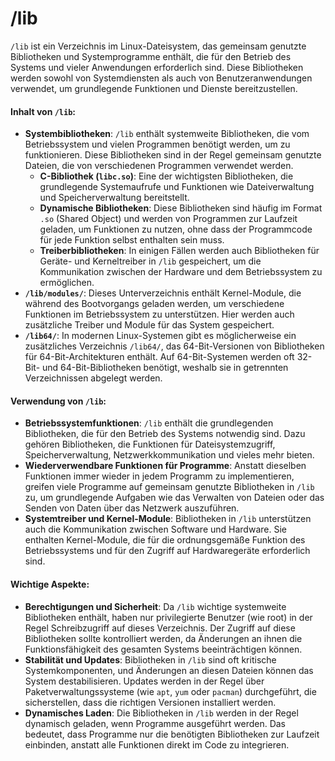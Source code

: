# /lib

`/lib` ist ein Verzeichnis im Linux-Dateisystem, das gemeinsam genutzte Bibliotheken und Systemprogramme enthält, die für den Betrieb des Systems und vieler Anwendungen erforderlich sind. Diese Bibliotheken werden sowohl von Systemdiensten als auch von Benutzeranwendungen verwendet, um grundlegende Funktionen und Dienste bereitzustellen.

#### Inhalt von `/lib`:

* **Systembibliotheken**: `/lib` enthält systemweite Bibliotheken, die vom Betriebssystem und vielen Programmen benötigt werden, um zu funktionieren. Diese Bibliotheken sind in der Regel gemeinsam genutzte Dateien, die von verschiedenen Programmen verwendet werden.
  * **C-Bibliothek (`libc.so`)**: Eine der wichtigsten Bibliotheken, die grundlegende Systemaufrufe und Funktionen wie Dateiverwaltung und Speicherverwaltung bereitstellt.
  * **Dynamische Bibliotheken**: Diese Bibliotheken sind häufig im Format `.so` (Shared Object) und werden von Programmen zur Laufzeit geladen, um Funktionen zu nutzen, ohne dass der Programmcode für jede Funktion selbst enthalten sein muss.
  * **Treiberbibliotheken**: In einigen Fällen werden auch Bibliotheken für Geräte- und Kerneltreiber in `/lib` gespeichert, um die Kommunikation zwischen der Hardware und dem Betriebssystem zu ermöglichen.
* **`/lib/modules/`**: Dieses Unterverzeichnis enthält Kernel-Module, die während des Bootvorgangs geladen werden, um verschiedene Funktionen im Betriebssystem zu unterstützen. Hier werden auch zusätzliche Treiber und Module für das System gespeichert.
* **`/lib64/`**: In modernen Linux-Systemen gibt es möglicherweise ein zusätzliches Verzeichnis `/lib64/`, das 64-Bit-Versionen von Bibliotheken für 64-Bit-Architekturen enthält. Auf 64-Bit-Systemen werden oft 32-Bit- und 64-Bit-Bibliotheken benötigt, weshalb sie in getrennten Verzeichnissen abgelegt werden.

#### Verwendung von `/lib`:

* **Betriebssystemfunktionen**: `/lib` enthält die grundlegenden Bibliotheken, die für den Betrieb des Systems notwendig sind. Dazu gehören Bibliotheken, die Funktionen für Dateisystemzugriff, Speicherverwaltung, Netzwerkkommunikation und vieles mehr bieten.
* **Wiederverwendbare Funktionen für Programme**: Anstatt dieselben Funktionen immer wieder in jedem Programm zu implementieren, greifen viele Programme auf gemeinsam genutzte Bibliotheken in `/lib` zu, um grundlegende Aufgaben wie das Verwalten von Dateien oder das Senden von Daten über das Netzwerk auszuführen.
* **Systemtreiber und Kernel-Module**: Bibliotheken in `/lib` unterstützen auch die Kommunikation zwischen Software und Hardware. Sie enthalten Kernel-Module, die für die ordnungsgemäße Funktion des Betriebssystems und für den Zugriff auf Hardwaregeräte erforderlich sind.

#### Wichtige Aspekte:

* **Berechtigungen und Sicherheit**: Da `/lib` wichtige systemweite Bibliotheken enthält, haben nur privilegierte Benutzer (wie root) in der Regel Schreibzugriff auf dieses Verzeichnis. Der Zugriff auf diese Bibliotheken sollte kontrolliert werden, da Änderungen an ihnen die Funktionsfähigkeit des gesamten Systems beeinträchtigen können.
* **Stabilität und Updates**: Bibliotheken in `/lib` sind oft kritische Systemkomponenten, und Änderungen an diesen Dateien können das System destabilisieren. Updates werden in der Regel über Paketverwaltungssysteme (wie `apt`, `yum` oder `pacman`) durchgeführt, die sicherstellen, dass die richtigen Versionen installiert werden.
* **Dynamisches Laden**: Die Bibliotheken in `/lib` werden in der Regel dynamisch geladen, wenn Programme ausgeführt werden. Das bedeutet, dass Programme nur die benötigten Bibliotheken zur Laufzeit einbinden, anstatt alle Funktionen direkt im Code zu integrieren.
